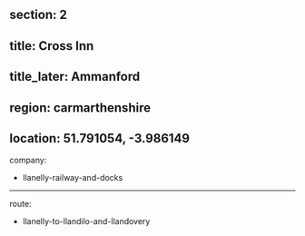 section: 2
----
title: Cross Inn
----
title_later: Ammanford
----
region: carmarthenshire
----
location: 51.791054, -3.986149
----
company:
- llanelly-railway-and-docks
----
route:
- llanelly-to-llandilo-and-llandovery
